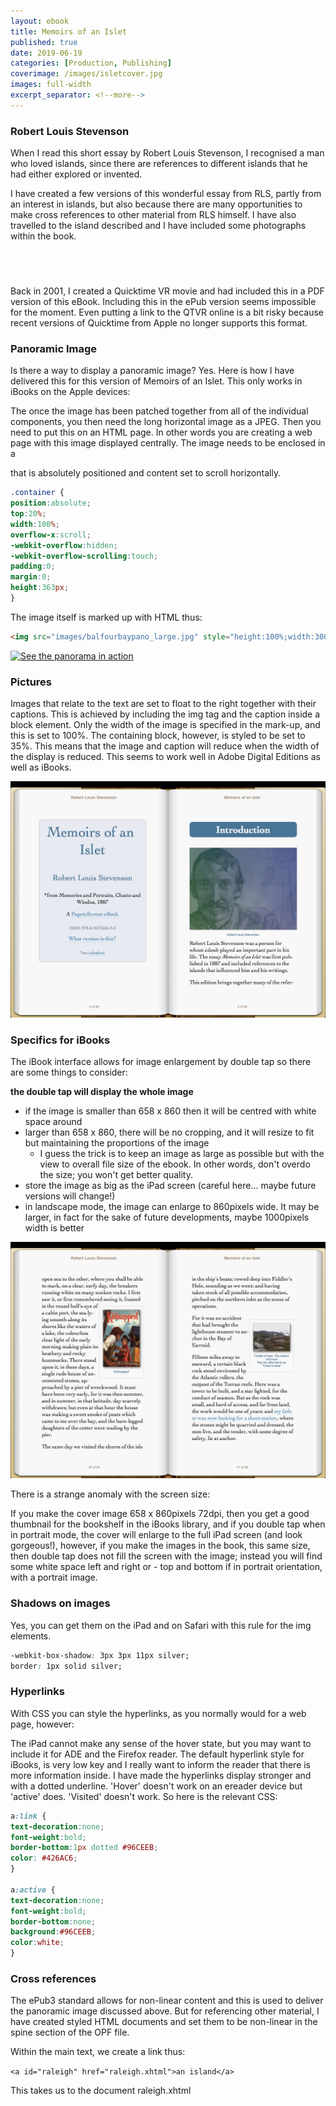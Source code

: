 ```yaml
---
layout: ebook
title: Memoirs of an Islet
published: true
date: 2019-06-19
categories: [Production, Publishing]
coverimage: /images/isletcover.jpg
images: full-width
excerpt_separator: <!--more-->
---
```

### Robert Louis Stevenson

When I read this short essay by Robert Louis Stevenson, I recognised a man who loved islands, since there are references to different islands that he had either explored or invented.

I have created a few versions of this wonderful essay from RLS, partly from an interest in islands, but also because there are many opportunities to make cross references to other material from RLS himself. I have also travelled to the island described and I have included some photographs within the book.

<a href="https://geo.itunes.apple.com/gb/book/memoirs-of-an-islet/id582663546?mt=11" style="display:inline-block;overflow:hidden;background:url(https://linkmaker.itunes.apple.com/assets/shared/badges/en-gb/get-it-on-apple-books-lrg.svg) no-repeat;width:141px;height:40px;"></a>

<!--more-->

Back in 2001, I created a Quicktime VR movie and had included this in a PDF version of this eBook. Including this in the ePub version seems impossible for the moment. Even putting a link to the QTVR online is a bit risky because recent versions of Quicktime from Apple no longer supports this format.

### Panoramic Image

Is there a way to display a panoramic image? Yes. Here is how I have delivered this for this version of Memoirs of an Islet. This only works in iBooks on the Apple devices:

The once the image has been patched together from all of the individual components, you then need the long horizontal image as a JPEG. Then you need to put this on an HTML page. In other words you are creating a web page with this image displayed centrally. The image needs to be enclosed in a <div> that is absolutely positioned and content set to scroll horizontally.

```css
.container {
position:absolute;
top:20%;
width:100%;
overflow-x:scroll;
-webkit-overflow:hidden;
-webkit-overflow-scrolling:touch;
padding:0;
margin:0;
height:363px;
}
```

The image itself is marked up with HTML thus:

```html
<img src="images/balfourbaypano_large.jpg" style="height:100%;width:3000px;" alt="balfourbay"/>
```

[![See the panorama in action](/images/islet.gif)](/images/islet.gif)


### Pictures

Images that relate to the text are set to float to the right together with their captions. This is achieved by including the img tag and the caption inside a block element. Only the width of the image is specified in the mark-up, and this is set to 100%. The containing block, however, is styled to be set to 35%. This means that the image and caption will reduce when the width of the display is reduced. This seems to work well in Adobe Digital Editions as well as iBooks.

[![Title page and Introduction as spread in landscape mode](/images/IMG_0180.jpg)](/images/IMG_0180.jpg)

### Specifics for iBooks

The iBook interface allows for image enlargement by double tap so there are some things to consider:

**the double tap will display the whole image**
- if the image is smaller than 658 x 860 then it will be centred with white space around
- larger than 658 x 860, there will be no cropping, and it will resize to fit but maintaining the proportions of the image
  - I guess the trick is to keep an image as large as possible but with the view to overall file size of the ebook. In other words, don't overdo the size; you won't get better quality.
- store the image as big as the iPad screen (careful here... maybe future versions will change!)
- in landscape mode, the image can enlarge to 860pixels wide. It may be larger, in fact for the sake of future developments, maybe 1000pixels width is better

[![Images float right and can be enlarged.](/images/IMG_0181.jpg)](/images/IMG_0181.jpg)

There is a strange anomaly with the screen size:

If you make the cover image 658 x 860pixels 72dpi, then you get a good thumbnail for the bookshelf in the iBooks library, and if you double tap when in portrait mode, the cover will enlarge to the full iPad screen (and look gorgeous!), however, if you make the images in the book, this same size, then double tap does not fill the screen with the image; instead you will find some white space left and right or - top and bottom if in portrait orientation, with a portrait image.

### Shadows on images

Yes, you can get them on the iPad and on Safari with this rule for the img elements.

```css
-webkit-box-shadow: 3px 3px 11px silver;
border: 1px solid silver;
```

### Hyperlinks

With CSS you can style the hyperlinks, as you normally would for a web page, however:

The iPad cannot make any sense of the hover state, but you may want to include it for ADE and the Firefox reader. The default hyperlink style for iBooks, is very low key and I really want to inform the reader that there is more information inside. I have made the hyperlinks display stronger and with a dotted underline. 'Hover' doesn't work on an ereader device but 'active' does. 'Visited' doesn't work. So here is the relevant CSS:

```css
a:link {
text-decoration:none;
font-weight:bold;
border-bottom:1px dotted #96CEEB;
color: #426AC6;
}

a:active {
text-decoration:none;
font-weight:bold;
border-bottom:none;
background:#96CEEB;
color:white;
}
```

### Cross references

The ePub3 standard allows for non-linear content and this is used to deliver the panoramic image discussed above. But for referencing other material, I have created styled HTML documents and set them to be non-linear in the spine section of the OPF file.

Within the main text, we create a link thus:

```<a id="raleigh" href="raleigh.xhtml">an island</a>```

This takes us to the document raleigh.xhtml
